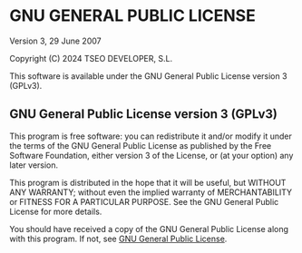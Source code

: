 # GNU GENERAL PUBLIC LICENSE
Version 3, 29 June 2007

Copyright (C) 2024 TSEO DEVELOPER, S.L.

This software is available under the GNU General Public License version 3 (GPLv3).

## GNU General Public License version 3 (GPLv3)

This program is free software: you can redistribute it and/or modify it under the terms of the GNU General Public License as published by the Free Software Foundation, either version 3 of the License, or (at your option) any later version.

This program is distributed in the hope that it will be useful, but WITHOUT ANY WARRANTY; without even the implied warranty of MERCHANTABILITY or FITNESS FOR A PARTICULAR PURPOSE. See the GNU General Public License for more details.

You should have received a copy of the GNU General Public License along with this program. If not, see [GNU General Public License](https://www.gnu.org/licenses/gpl-3.0.en.html).